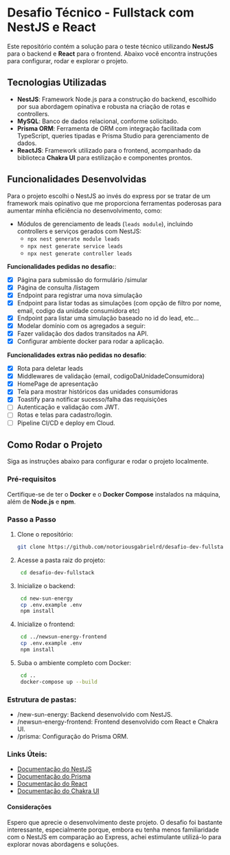 # Desafio Técnico - Fullstack com NestJS e React

Este repositório contém a solução para o teste técnico utilizando **NestJS** para o backend e **React** para o frontend. Abaixo você encontra instruções para configurar, rodar e explorar o projeto.

## Tecnologias Utilizadas

- **NestJS**: Framework Node.js para a construção do backend, escolhido por sua abordagem opinativa e robusta na criação de rotas e controllers.
- **MySQL**: Banco de dados relacional, conforme solicitado.
- **Prisma ORM**: Ferramenta de ORM com integração facilitada com TypeScript, queries tipadas e Prisma Studio para gerenciamento de dados.
- **ReactJS**: Framework utilizado para o frontend, acompanhado da biblioteca **Chakra UI** para estilização e componentes prontos.

## Funcionalidades Desenvolvidas

Para o projeto escolhi o NestJS ao invés do express por se tratar de um framework mais opinativo que me proporciona ferramentas poderosas para aumentar minha eficiência no desenvolvimento, como:

- Módulos de gerenciamento de leads (`leads module`), incluindo controllers e serviços gerados com NestJS:
  - `npx nest generate module leads`
  - `npx nest generate service leads`
  - `npx nest generate controller leads`

**Funcionalidades pedidas no desafio:**:
- [x] Página para submissão do formulário /simular
- [x] Página de consulta /listagem
- [x] Endpoint para registrar uma nova simulação
- [x] Endpoint para listar todas as simulações (com opção de filtro por nome, email, codigo da unidade consumidora etc)
- [x] Endpoint para listar uma simulação baseado no id do lead, etc...
- [x] Modelar domínio com os agregados a seguir:
- [x] Fazer validação dos dados transitados na API.
- [x] Configurar ambiente docker para rodar a aplicação.

**Funcionalidades extras não pedidas no desafio**:
- [x] Rota para deletar leads
- [x] Middlewares de validação (email, codigoDaUnidadeConsumidora)
- [x] HomePage de apresentação
- [x] Tela para mostrar históricos das unidades consumidoras
- [x] Toastify para notificar sucesso/falha das requisições
- [ ] Autenticação e validação com JWT.
- [ ] Rotas e telas para cadastro/login.
- [ ] Pipeline CI/CD e deploy em Cloud.

## Como Rodar o Projeto

Siga as instruções abaixo para configurar e rodar o projeto localmente.

### Pré-requisitos

Certifique-se de ter o **Docker** e o **Docker Compose** instalados na máquina, além de **Node.js** e **npm**.

### Passo a Passo

1. Clone o repositório:
   ```bash
   git clone https://github.com/notoriousgabrielrd/desafio-dev-fullstack

2. Acesse a pasta raiz do projeto:
   ```bash
    cd desafio-dev-fullstack

3. Inicialize o backend:
   ```bash
    cd new-sun-energy
    cp .env.example .env
    npm install

4. Inicialize o frontend:
   ```bash
    cd ../newsun-energy-frontend
    cp .env.example .env
    npm install

5. Suba o ambiente completo com Docker:
   ```bash
    cd ..
    docker-compose up --build


### Estrutura de pastas:
- /new-sun-energy: Backend desenvolvido com NestJS.
- /newsun-energy-frontend: Frontend desenvolvido com React e Chakra UI.
- /prisma: Configuração do Prisma ORM.

### Links Úteis:
- [Documentação do NestJS](https://docs.nestjs.com "Ir para a documentação oficial do NestJS")
- [Documentação do Prisma](https://www.prisma.io/docs "Ir para a documentação oficial do Prisma")
- [Documentação do React](https://reactjs.org "Ir para a documentação oficial do React")
- [Documentação do Chakra UI](https://chakra-ui.com "Ir para a documentação oficial do Chakra UI")


#### Considerações

Espero que aprecie o desenvolvimento deste projeto. O desafio foi bastante interessante, especialmente porque, embora eu tenha menos familiaridade com o NestJS em comparação ao Express, achei estimulante utilizá-lo para explorar novas abordagens e soluções.
